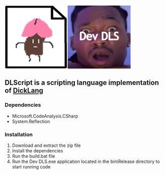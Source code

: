 <img src="https://github.com/WAP-Industries/DLScript/blob/main/lang.png?raw=true" width=200 height=200/><img src="https://github.com/WAP-Industries/DLScript/blob/main/interpreter.png?raw=true" width=200 height=200/>

## DLScript is a scripting language implementation of [DickLang](https://github.com/WAP-Industries/DickLang)

### Dependencies
- Microsoft.CodeAnalysis.CSharp
- System.Reflection

### Installation
1. Download and extract the zip file
2. Install the dependencies
3. Run the build.bat file
4. Run the Dev DLS.exe application located in the bin\Release directory to start running code
